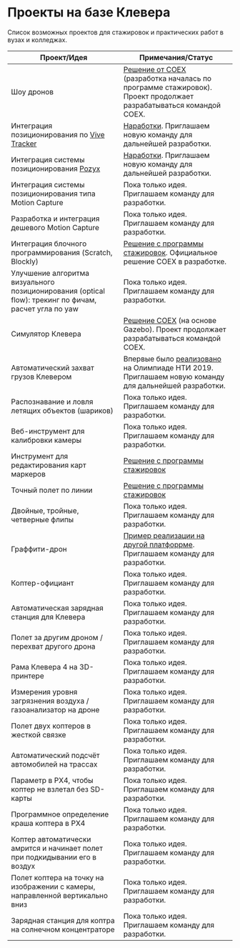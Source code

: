 # Проекты на базе Клевера

Список возможных проектов для стажировок и практических работ в вузах и колледжах.

|Проект/Идея|Примечания/Статус|
|------|----------|
|Шоу дронов|[Решение от COEX](https://github.com/CopterExpress/clever-show) (разработка началась по программе стажировок). Проект продолжает разрабатываться командой COEX.|
|Интеграция позиционирования по [Vive Tracker](https://www.vive.com/ru/accessory/vive-tracker/)|[Наработки](https://github.com/goldarte/roslibsurvive). Приглашаем новую команду для дальнейшей разработки.|
|Интеграция системы позиционирования [Pozyx](https://www.pozyx.io)|[Наработки](https://github.com/goldarte/pozyx_clever). Приглашаем новую команду для дальнейшей разработки.|
|Интеграция системы позиционирования типа Motion Capture|Пока только идея. Приглашаем команду для разработки.|
|Разработка и интеграция дешевого Motion Capture|Пока только идея. Приглашаем команду для разработки.|
|Интеграция блочного программирования (Scratch, Blockly)|[Решение с программы стажировок](clever_blocks.md). Официальное решение COEX в разработке.|
|Улучшение алгоритма визуального позиционирования (optical flow): трекинг по фичам, расчет угла по yaw|Пока только идея. Приглашаем команду для разработки.|
|Симулятор Клевера|[Решение COEX](https://github.com/CopterExpress/clover_vm) (на основе Gazebo). Проект продолжает разрабатываться командой COEX.|
|Автоматический захват грузов Клевером|Впервые было [реализовано](https://www.youtube.com/watch?v=E1_ehvJRKxg) на Олимпиаде НТИ 2019. Приглашаем новую команду для дальнейшей разработки.|
|Распознавание и ловля летящих объектов (шариков)|Пока только идея. Приглашаем команду для разработки.|
|Веб-инструмент для калибровки камеры|Пока только идея. Приглашаем команду для разработки.|
|Инструмент для редактирования карт маркеров|[Решение с программы стажировок](arucogenmap.md)|
|Точный полет по линии|[Решение с программы стажировок](https://github.com/Tennessium/robohuyna)|
|Двойные, тройные, четверные флипы|Пока только идея. Приглашаем команду для разработки.|
|Граффити-дрон|[Пример реализации на другой платфоррме](https://tsuru.su/project/graffiti-drone/). Приглашаем команду для разработки.|
|Коптер-официант|Пока только идея. Приглашаем команду для разработки.|
|Автоматическая зарядная станция для Клевера|Пока только идея. Приглашаем команду для разработки.|
|Полет за другим дроном / перехват другого дрона|Пока только идея. Приглашаем команду для разработки.|
|Рама Клевера 4 на 3D-принтере|Пока только идея. Приглашаем команду для разработки.|
|Измерения уровня загрязнения воздуха / газоанализатор на дроне|Пока только идея. Приглашаем команду для разработки.|
|Полет двух коптеров в жесткой связке|Пока только идея. Приглашаем команду для разработки.|
|Автоматический подсчёт автомобилей на трассах|Пока только идея. Приглашаем команду для разработки.|
|Параметр в PX4, чтобы коптер не взлетал без SD-карты|Пока только идея. Приглашаем команду для разработки.|
|Программное определение краша коптера в PX4|Пока только идея. Приглашаем команду для разработки.|
|Коптер автоматически амрится и начинает полет при подкидывании его в воздух|Пока только идея. Приглашаем команду для разработки.|
|Полет коптера на точку на изображении с камеры, направленной вертикально вниз|Пока только идея. Приглашаем команду для разработки.|
|Зарядная станция для коптра на солнечном концентраторе|Пока только идея. Приглашаем команду для разработки.|
